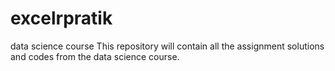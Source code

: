 # excelrpratik
data science course 
This repository will contain all the assignment solutions and codes from the data science course.
